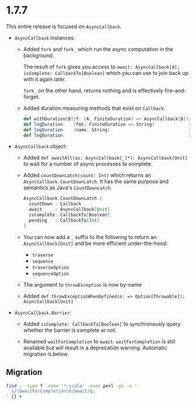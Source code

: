 # 1.7.7

This entire release is focused on `AsyncCallback`.

* `AsyncCallback` instances:

  * Added `fork` and `fork_` which run the async computation in the background.

    The result of `fork` gives you access to `await: AsyncCallback[A], isComplete: CallbackTo[Boolean]` which you can
    use to join back up with it again later.

    `fork_` on the other hand, returns nothing and is effectively fire-and-forget.

  * Added duration measuring methods that exist on `Callback`:

    ```scala
    def withDuration[B](f: (A, FiniteDuration) => AsyncCallback[B]): AsyncCallback[B]
    def logDuration    (fmt: FiniteDuration => String)             : AsyncCallback[A]
    def logDuration    (name: String)                              : AsyncCallback[A]
    def logDuration                                                : AsyncCallback[A]
    ```

* `AsyncCallback` object:

  * Added `def awaitAll(as: AsyncCallback[_]*): AsyncCallback[Unit]` to wait for a number of async processes to complete.

  * Added `countDownLatch(count: Int)` which returns an `AsyncCallback.CountDownLatch`.
    It has the same purpose and semantics as Java's `CountDownLatch`.

    ```scala
    AsyncCallback.CountDownLatch {
      countDown : Callback
      await     : AsyncCallback[Unit]
      isComplete: CallbackTo[Boolean]
      pending   : CallbackTo[Int]
    }
    ```

  * You can now add a `_` suffix to the following to return an `AsyncCallback[Unit]` and be more efficient under-the-hood:

    * `traverse`
    * `sequence`
    * `traverseOption`
    * `sequenceOption`

  * The argument to `throwException` is now by-name

  * Added `def throwExceptionWhenDefined(o: => Option[Throwable]): AsyncCallback[Unit]`

* `AsyncCallback.Barrier`:

  * Added `isComplete: CallbackTo[Boolean]` to synchronously query whether the barrier is complete or not.

  * Renamed `waitForCompletion` to `await`.
    `waitForCompletion` is still available but will result in a deprecation warning.
    Automatic migration is below.


## Migration

```sh
find . -type f -name '*.scala' -exec perl -pi -e '
  s/\bwaitForCompletion\b/await/g;
' {} +
```
